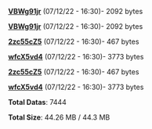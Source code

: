 [**VBWg91jr**](/data/VBWg91jr.txt) (07/12/22 - 16:30)- 2092 bytes

[**VBWg91jr**](/data/VBWg91jr.txt) (07/12/22 - 16:30)- 2092 bytes

[**2zc55cZ5**](/data/2zc55cZ5.txt) (07/12/22 - 16:30)- 467 bytes

[**wfcX5vd4**](/data/wfcX5vd4.txt) (07/12/22 - 16:30)- 3773 bytes

[**2zc55cZ5**](/data/2zc55cZ5.txt) (07/12/22 - 16:30)- 467 bytes

[**wfcX5vd4**](/data/wfcX5vd4.txt) (07/12/22 - 16:30)- 3773 bytes

**Total Datas**: 7444

**Total Size**: 44.26 MB / 44.3 MB